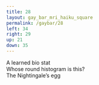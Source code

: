 ```yaml
---
title: 28
layout: gay_bar_mri_haiku_square
permalink: /gaybar/28
left: 34
right: 29
up: 21
down: 35
---
```

A learned bio stat  
Whose round histogram is this?  
The Nightingale’s egg
